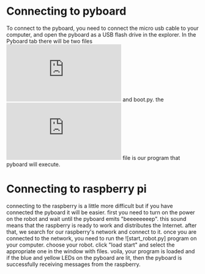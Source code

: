 # Сonnecting to pyboard

To connect to the pyboard, you need to connect the micro usb cable to your computer, and open the pyboard as a USB flash drive in the explorer.
In the Pyboard tab there will be two files ![main.py](https://github.com/AndreySamoylenko/WRO_NanoGayka/blob/main/main.py) and boot.py. the ![main.py](https://github.com/AndreySamoylenko/WRO_NanoGayka/blob/main/main.py) file is our program that pyboard will execute.

# Connecting to raspberry pi

connecting to the raspberry is a little more difficult but if you have connected the pyboard it will be easier.
first you need to turn on the power on the robot and wait until the pyboard emits "beeeeeeeep".
this sound means that the raspberry is ready to work and distributes the Internet.
after that, we search for our raspberry's network and connect to it.
once you are connected to the network, you need to run the ![start_robot.py] program on your computer.
choose your robot.
click "load start" and select the appropriate one in the window with files.
voila, your program is loaded and if the blue and yellow LEDs on the pyboard are lit, then the pyboard is successfully receiving messages from the raspberry.
